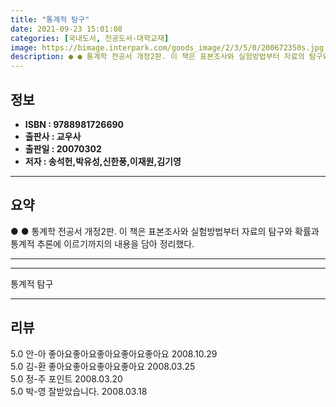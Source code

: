 ```yaml
---
title: "통계적 탐구"
date: 2021-09-23 15:01:08
categories: [국내도서, 전공도서-대학교재]
image: https://bimage.interpark.com/goods_image/2/3/5/0/200672350s.jpg
description: ● ● 통계학 전공서 개정2판. 이 책은 표본조사와 실험방법부터 자료의 탐구와 확률과 통계적 추론에 이르기까지의 내용을 담아 정리했다.
---
```


## **정보**

- **ISBN : 9788981726690**
- **출판사 : 교우사**
- **출판일 : 20070302**
- **저자 : 송석헌,박유성,신한풍,이재원,김기영**

------



## **요약**

●  ●  통계학 전공서 개정2판. 이 책은 표본조사와 실험방법부터 자료의 탐구와 확률과 통계적 추론에 이르기까지의 내용을 담아 정리했다.

------



------


통계적 탐구 

------


## **리뷰** 

5.0 안-아 좋아요좋아요좋아요좋아요좋아요 2008.10.29 <br/>5.0 김-환 좋아요좋아요좋아요좋아요 2008.03.25 <br/>5.0 정-주 포인트 2008.03.20 <br/>5.0 박-영 잘받았습니다. 2008.03.18 <br/>